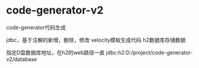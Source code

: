 # code-generator-v2
code-generator代码生成

jdbc，基于注解的新增，删除，修改
velocity模板生成代码
h2数据库存储数据

指定D盘数据库地址，在h2的web路径一直
jdbc:h2:D:/project/code-generator-v2/database
